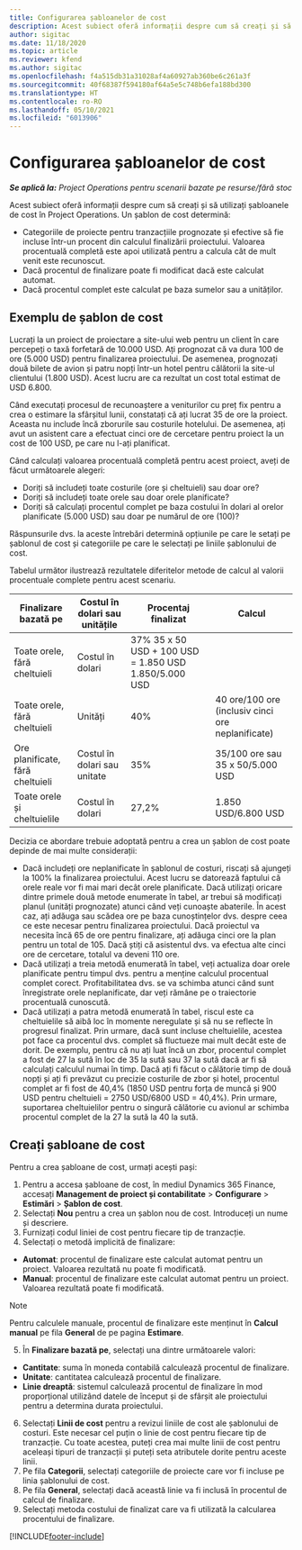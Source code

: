 ```yaml
---
title: Configurarea șabloanelor de cost
description: Acest subiect oferă informații despre cum să creați și să utilizați șabloanele de cost în Project Operations.
author: sigitac
ms.date: 11/18/2020
ms.topic: article
ms.reviewer: kfend
ms.author: sigitac
ms.openlocfilehash: f4a515db31a31028af4a60927ab360be6c261a3f
ms.sourcegitcommit: 40f68387f594180af64a5e5c748b6efa188bd300
ms.translationtype: HT
ms.contentlocale: ro-RO
ms.lasthandoff: 05/10/2021
ms.locfileid: "6013906"
---
```

# <a name="set-up-cost-templates"></a>Configurarea șabloanelor de cost

_**Se aplică la:** Project Operations pentru scenarii bazate pe resurse/fără stoc_


Acest subiect oferă informații despre cum să creați și să utilizați șabloanele de cost în Project Operations. Un șablon de cost determină:

- Categoriile de proiecte pentru tranzacțiile prognozate și efective să fie incluse într-un procent din calculul finalizării proiectului. Valoarea procentuală completă este apoi utilizată pentru a calcula cât de mult venit este recunoscut.
- Dacă procentul de finalizare poate fi modificat dacă este calculat automat.
- Dacă procentul complet este calculat pe baza sumelor sau a unităților.

## <a name="cost-template-example"></a>Exemplu de șablon de cost

Lucrați la un proiect de proiectare a site-ului web pentru un client în care percepeți o taxă forfetară de 10.000 USD. Ați prognozat că va dura 100 de ore (5.000 USD) pentru finalizarea proiectului. De asemenea, prognozați două bilete de avion și patru nopți într-un hotel pentru călătorii la site-ul clientului (1.800 USD). Acest lucru are ca rezultat un cost total estimat de USD 6.800.

Când executați procesul de recunoaștere a veniturilor cu preț fix pentru a crea o estimare la sfârșitul lunii, constatați că ați lucrat 35 de ore la proiect. Aceasta nu include încă zborurile sau costurile hotelului. De asemenea, ați avut un asistent care a efectuat cinci ore de cercetare pentru proiect la un cost de 100 USD, pe care nu l-ați planificat.

Când calculați valoarea procentuală completă pentru acest proiect, aveți de făcut următoarele alegeri:

- Doriți să includeți toate costurile (ore și cheltuieli) sau doar ore?
- Doriți să includeți toate orele sau doar orele planificate?
- Doriți să calculați procentul complet pe baza costului în dolari al orelor planificate (5.000 USD) sau doar pe numărul de ore (100)?

Răspunsurile dvs. la aceste întrebări determină opțiunile pe care le setați pe șablonul de cost și categoriile pe care le selectați pe liniile șablonului de cost.

Tabelul următor ilustrează rezultatele diferitelor metode de calcul al valorii procentuale complete pentru acest scenariu.

| Finalizare bazată pe | Costul în dolari sau unitățile | Procentaj finalizat | Calcul |
| --- | --- | --- | --- |
| Toate orele, fără cheltuieli | Costul în dolari | 37% 35 x 50 USD + 100 USD = 1.850 USD 1.850/5.000 USD |
| Toate orele, fără cheltuieli | Unități | 40% | 40 ore/100 ore (inclusiv cinci ore neplanificate) |
| Ore planificate, fără cheltuieli | Costul în dolari sau unitate | 35% | 35/100 ore sau 35 x 50/5.000 USD |
| Toate orele și cheltuielile | Costul în dolari | 27,2% | 1.850 USD/6.800 USD |

Decizia ce abordare trebuie adoptată pentru a crea un șablon de cost poate depinde de mai multe considerații:

- Dacă includeți ore neplanificate în șablonul de costuri, riscați să ajungeți la 100% la finalizarea proiectului. Acest lucru se datorează faptului că orele reale vor fi mai mari decât orele planificate. Dacă utilizați oricare dintre primele două metode enumerate în tabel, ar trebui să modificați planul (unități prognozate) atunci când veți cunoaște abaterile. În acest caz, ați adăuga sau scădea ore pe baza cunoștințelor dvs. despre ceea ce este necesar pentru finalizarea proiectului. Dacă proiectul va necesita încă 65 de ore pentru finalizare, ați adăuga cinci ore la plan pentru un total de 105. Dacă știți că asistentul dvs. va efectua alte cinci ore de cercetare, totalul va deveni 110 ore.
- Dacă utilizați a treia metodă enumerată în tabel, veți actualiza doar orele planificate pentru timpul dvs. pentru a menține calculul procentual complet corect. Profitabilitatea dvs. se va schimba atunci când sunt înregistrate orele neplanificate, dar veți rămâne pe o traiectorie procentuală cunoscută.
- Dacă utilizați a patra metodă enumerată în tabel, riscul este ca cheltuielile să aibă loc în momente neregulate și să nu se reflecte în progresul finalizat. Prin urmare, dacă sunt incluse cheltuielile, acestea pot face ca procentul dvs. complet să fluctueze mai mult decât este de dorit. De exemplu, pentru că nu ați luat încă un zbor, procentul complet a fost de 27 la sută în loc de 35 la sută sau 37 la sută dacă ar fi să calculați calculul numai în timp. Dacă ați fi făcut o călătorie timp de două nopți și ați fi prevăzut cu precizie costurile de zbor și hotel, procentul complet ar fi fost de 40,4% (1850 USD pentru forța de muncă și 900 USD pentru cheltuieli = 2750 USD/6800 USD = 40,4%). Prin urmare, suportarea cheltuielilor pentru o singură călătorie cu avionul ar schimba procentul complet de la 27 la sută la 40 la sută.

## <a name="create-cost-templates"></a>Creați șabloane de cost
Pentru a crea șabloane de cost, urmați acești pași:

1. Pentru a accesa șabloane de cost, în mediul Dynamics 365 Finance, accesați **Management de proiect și contabilitate** > **Configurare** > **Estimări** > **Șablon de cost**.
2. Selectați **Nou** pentru a crea un șablon nou de cost. Introduceți un nume și descriere.
3. Furnizați codul liniei de cost pentru fiecare tip de tranzacție.
4. Selectați o metodă implicită de finalizare:

  - **Automat**: procentul de finalizare este calculat automat pentru un proiect. Valoarea rezultată nu poate fi modificată.
  - **Manual**: procentul de finalizare este calculat automat pentru un proiect. Valoarea rezultată poate fi modificată.

  > [!NOTE]
  > Pentru calculele manuale, procentul de finalizare este menținut în **Calcul manual** pe fila **General** de pe pagina **Estimare**.

5. În **Finalizare bazată pe**, selectați una dintre următoarele valori:

  - **Cantitate**: suma în moneda contabilă calculează procentul de finalizare.
  - **Unitate**: cantitatea calculează procentul de finalizare.
  - **Linie dreaptă**: sistemul calculează procentul de finalizare în mod proporțional utilizând datele de început și de sfârșit ale proiectului pentru a determina durata proiectului.

6. Selectați **Linii de cost** pentru a revizui liniile de cost ale șablonului de costuri. Este necesar cel puțin o linie de cost pentru fiecare tip de tranzacție. Cu toate acestea, puteți crea mai multe linii de cost pentru aceleași tipuri de tranzacții și puteți seta atributele dorite pentru aceste linii.
7. Pe fila **Categorii**, selectați categoriile de proiecte care vor fi incluse pe linia șablonului de cost.
8. Pe fila **General**, selectați dacă această linie va fi inclusă în procentul de calcul de finalizare.
9. Selectați metoda costului de finalizat care va fi utilizată la calcularea procentului de finalizare.


[!INCLUDE[footer-include](../includes/footer-banner.md)]